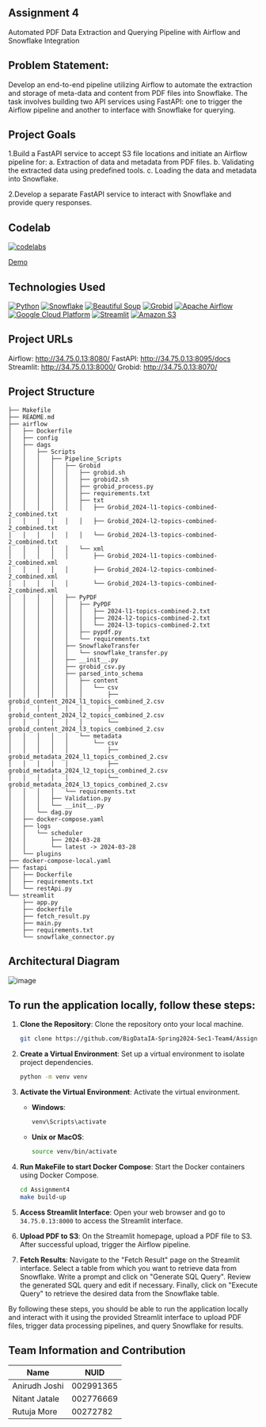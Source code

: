 
## Assignment 4
Automated PDF Data Extraction and Querying Pipeline with Airflow and Snowflake Integration


## Problem Statement:

Develop an end-to-end pipeline utilizing Airflow to automate the extraction and storage of meta-data and content from PDF files into Snowflake. The task involves building two API services using FastAPI: one to trigger the Airflow pipeline and another to interface with Snowflake for querying.


## Project Goals

  1.Build a FastAPI service to accept S3 file locations and initiate an Airflow pipeline for:
    a. Extraction of data and metadata from PDF files.
    b. Validating the extracted data using predefined tools.
    c. Loading the data and metadata into Snowflake.

  2.Develop a separate FastAPI service to interact with Snowflake and provide query responses.


## Codelab

[![codelabs](https://img.shields.io/badge/codelabs-4285F4?style=for-the-badge&logo=codelabs&logoColor=white)](https://codelabs-preview.appspot.com/?file_id=1H-NznhIh2AqN8jsjyq399n_NODPnIhcgUE6CWyrsULI#5)

[Demo](https://www.youtube.com/watch?v=ilUbDRxwoWw&ab_channel=AnirudhaJoshi)

## Technologies Used

[![Python](https://img.shields.io/badge/Python-FFD43B?style=for-the-badge&logo=python&logoColor=blue)](https://www.python.org/)
[![Snowflake](https://img.shields.io/badge/Snowflake-387BC3?style=for-the-badge&logo=snowflake&logoColor=light)](https://www.snowflake.com/)
[![Beautiful Soup](https://img.shields.io/badge/Beautiful%20Soup-59666C?style=for-the-badge&logo=python&logoColor=blue)](https://www.crummy.com/software/BeautifulSoup/)
[![Grobid](https://img.shields.io/badge/Grobid-007396?style=for-the-badge&logo=java&logoColor=white)](https://github.com/kermitt2/grobid)
[![Apache Airflow](https://img.shields.io/badge/Apache%20Airflow-017CEE?style=for-the-badge&logo=apache-airflow&logoColor=white)](https://airflow.apache.org/)
[![Google Cloud Platform](https://img.shields.io/badge/Google%20Cloud%20Platform-4285F4?style=for-the-badge&logo=google-cloud&logoColor=white)](https://cloud.google.com/)
[![Streamlit](https://img.shields.io/badge/Streamlit-FF4B4B?style=for-the-badge&logo=streamlit&logoColor=white)](https://www.streamlit.io/)
[![Amazon S3](https://img.shields.io/badge/Amazon%20S3-569A31?style=for-the-badge&logo=amazon-s3&logoColor=white)](https://aws.amazon.com/s3/)

## Project URLs

Airflow: http://34.75.0.13:8080/
FastAPI: http://34.75.0.13:8095/docs
Streamlit: http://34.75.0.13:8000/
Grobid: http://34.75.0.13:8070/


## Project Structure

```
├── Makefile
├── README.md
├── airflow
│   ├── Dockerfile
│   ├── config
│   ├── dags
│   │   ├── Scripts
│   │   │   ├── Pipeline_Scripts
│   │   │   │   ├── Grobid
│   │   │   │   │   ├── grobid.sh
│   │   │   │   │   ├── grobid2.sh
│   │   │   │   │   ├── grobid_process.py
│   │   │   │   │   ├── requirements.txt
│   │   │   │   │   ├── txt
│   │   │   │   │   │   ├── Grobid_2024-l1-topics-combined-2_combined.txt
│   │   │   │   │   │   ├── Grobid_2024-l2-topics-combined-2_combined.txt
│   │   │   │   │   │   └── Grobid_2024-l3-topics-combined-2_combined.txt
│   │   │   │   │   └── xml
│   │   │   │   │       ├── Grobid_2024-l1-topics-combined-2_combined.xml
│   │   │   │   │       ├── Grobid_2024-l2-topics-combined-2_combined.xml
│   │   │   │   │       └── Grobid_2024-l3-topics-combined-2_combined.xml
│   │   │   │   ├── PyPDF
│   │   │   │   │   ├── PyPDF
│   │   │   │   │   │   ├── 2024-l1-topics-combined-2.txt
│   │   │   │   │   │   ├── 2024-l2-topics-combined-2.txt
│   │   │   │   │   │   └── 2024-l3-topics-combined-2.txt
│   │   │   │   │   ├── pypdf.py
│   │   │   │   │   └── requirements.txt
│   │   │   │   ├── SnowflakeTransfer
│   │   │   │   │   └── snowflake_transfer.py
│   │   │   │   ├── __init__.py
│   │   │   │   ├── grobid_csv.py
│   │   │   │   ├── parsed_into_schema
│   │   │   │   │   ├── content
│   │   │   │   │   │   └── csv
│   │   │   │   │   │       ├── grobid_content_2024_l1_topics_combined_2.csv
│   │   │   │   │   │       ├── grobid_content_2024_l2_topics_combined_2.csv
│   │   │   │   │   │       └── grobid_content_2024_l3_topics_combined_2.csv
│   │   │   │   │   └── metadata
│   │   │   │   │       └── csv
│   │   │   │   │           ├── grobid_metadata_2024_l1_topics_combined_2.csv
│   │   │   │   │           ├── grobid_metadata_2024_l2_topics_combined_2.csv
│   │   │   │   │           └── grobid_metadata_2024_l3_topics_combined_2.csv
│   │   │   │   └── requirements.txt
│   │   │   ├── Validation.py
│   │   │   └── __init__.py
│   │   └── dag.py
│   ├── docker-compose.yaml
│   ├── logs
│   │   └── scheduler
│   │       ├── 2024-03-28
│   │       └── latest -> 2024-03-28
│   └── plugins
├── docker-compose-local.yaml
├── fastapi
│   ├── Dockerfile
│   ├── requirements.txt
│   └── restApi.py
└── streamlit
    ├── app.py
    ├── dockerfile
    ├── fetch_result.py
    ├── main.py
    ├── requirements.txt
    └── snowflake_connector.py

```


## Architectural Diagram

![image](https://github.com/BigDataIA-Spring2024-Sec1-Team4/Assignment4/assets/114356265/5f3cf4d9-03b1-4fa6-b291-82b5a0c91597)



## To run the application locally, follow these steps:

1. **Clone the Repository**: Clone the repository onto your local machine.

   ```bash
   git clone https://github.com/BigDataIA-Spring2024-Sec1-Team4/Assignment4
   ```

2. **Create a Virtual Environment**: Set up a virtual environment to isolate project dependencies.

   ```bash
   python -m venv venv
   ```

3. **Activate the Virtual Environment**: Activate the virtual environment.

   - **Windows**:

     ```bash
     venv\Scripts\activate
     ```

   - **Unix or MacOS**:

     ```bash
     source venv/bin/activate
     ```

4. **Run MakeFile to start Docker Compose**: Start the Docker containers using Docker Compose.

   ```bash
   cd Assignment4
   make build-up
   ```

5. **Access Streamlit Interface**: Open your web browser and go to `34.75.0.13:8000` to access the Streamlit interface.

6. **Upload PDF to S3**: On the Streamlit homepage, upload a PDF file to S3. After successful upload, trigger the Airflow pipeline.

7. **Fetch Results**: Navigate to the "Fetch Result" page on the Streamlit interface. Select a table from which you want to retrieve data from Snowflake. Write a prompt and click on "Generate SQL Query". Review the generated SQL query and edit if necessary. Finally, click on "Execute Query" to retrieve the desired data from the Snowflake table.

By following these steps, you should be able to run the application locally and interact with it using the provided Streamlit interface to upload PDF files, trigger data processing pipelines, and query Snowflake for results.


## Team Information and Contribution 

Name           | NUID          |
---------------|---------------|
Anirudh Joshi  | 002991365     |      
Nitant Jatale  | 002776669     |      
Rutuja More    | 00272782      |      
